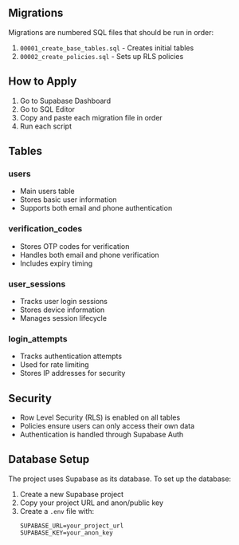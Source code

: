 ## Migrations

Migrations are numbered SQL files that should be run in order:

1. `00001_create_base_tables.sql` - Creates initial tables
2. `00002_create_policies.sql` - Sets up RLS policies

## How to Apply

1. Go to Supabase Dashboard
2. Go to SQL Editor
3. Copy and paste each migration file in order
4. Run each script

## Tables

### users
- Main users table
- Stores basic user information
- Supports both email and phone authentication

### verification_codes
- Stores OTP codes for verification
- Handles both email and phone verification
- Includes expiry timing

### user_sessions
- Tracks user login sessions
- Stores device information
- Manages session lifecycle

### login_attempts
- Tracks authentication attempts
- Used for rate limiting
- Stores IP addresses for security

## Security

- Row Level Security (RLS) is enabled on all tables
- Policies ensure users can only access their own data
- Authentication is handled through Supabase Auth

## Database Setup

The project uses Supabase as its database. To set up the database:

1. Create a new Supabase project
2. Copy your project URL and anon/public key
3. Create a `.env` file with:
   ```env
   SUPABASE_URL=your_project_url
   SUPABASE_KEY=your_anon_key